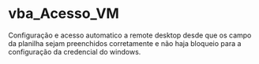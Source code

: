 # vba_Acesso_VM
Configuração e acesso automatico a remote desktop desde que os campo da planilha sejam preenchidos corretamente e não haja bloqueio para a configuração da credencial do windows.
